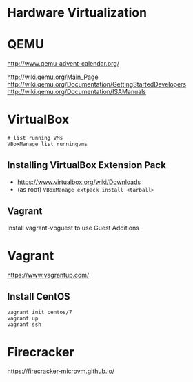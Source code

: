 # Hardware Virtualization


# QEMU

<http://www.qemu-advent-calendar.org/>

<http://wiki.qemu.org/Main_Page> <http://wiki.qemu.org/Documentation/GettingStartedDevelopers> <http://wiki.qemu.org/Documentation/ISAManuals>


# VirtualBox

```shell
# list running VMs
VBoxManage list runningvms
```


## Installing VirtualBox Extension Pack

- <https://www.virtualbox.org/wiki/Downloads>
- (as root) `VBoxManage extpack install <tarball>`


## Vagrant

Install vagrant-vbguest to use Guest Additions


# Vagrant

<https://www.vagrantup.com/>


## Install CentOS

```shell
vagrant init centos/7
vagrant up
vagrant ssh
```


# Firecracker

<https://firecracker-microvm.github.io/>